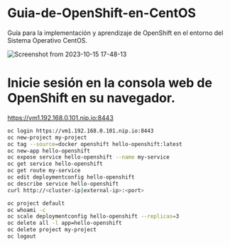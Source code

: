 # Guia-de-OpenShift-en-CentOS
Guía para la implementación y aprendizaje de OpenShift en el entorno del Sistema Operativo CentOS.

![Screenshot from 2023-10-15 17-48-13](https://github.com/ogflobal/Guia-de-OpenShift-en-CentOS/assets/74718043/ee875b5f-cf68-472a-a13e-5da18f123a2e)

# Inicie sesión en la consola web de OpenShift en su navegador.
https://vm1.192.168.0.101.nip.io:8443

```sh
oc login https://vm1.192.168.0.101.nip.io:8443
oc new-project my-project
oc tag --source=docker openshift hello-openshift:latest
oc new-app hello-openshift
oc expose service hello-openshift --name my-service
oc get service hello-openshift
oc get route my-service
oc edit deploymentconfig hello-openshift
oc describe service hello-openshift
curl http://<cluster-ip|external-ip>:<port>
```

```sh
oc project default
oc whoami -c
oc scale deploymentconfig hello-openshift --replicas=3
oc delete all -l app=hello-openshift
oc delete project my-project
oc logout
```
